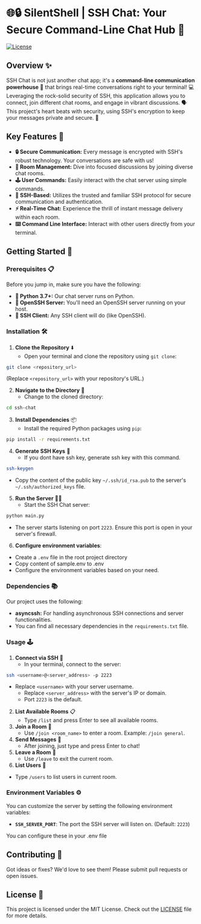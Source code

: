 # 🌐🔒 SilentShell | SSH Chat: Your Secure Command-Line Chat Hub 💬

[![License](https://img.shields.io/badge/License-MIT-blue.svg)](https://opensource.org/licenses/MIT)

## Overview ✨

SSH Chat is not just another chat app; it's a **command-line communication powerhouse** 💪 that brings real-time conversations right to your terminal! 💻 Leveraging the rock-solid security of SSH, this application allows you to connect, join different chat rooms, and engage in vibrant discussions. 🗣️ This project's heart beats with security, using SSH's encryption to keep your messages private and secure. 🔐

## Key Features 🎉

*   **🔒 Secure Communication:** Every message is encrypted with SSH's robust technology. Your conversations are safe with us!
*   **🚪 Room Management:** Dive into focused discussions by joining diverse chat rooms.
*   **🕹️ User Commands:** Easily interact with the chat server using simple commands.
*   **🔑 SSH-Based:** Utilizes the trusted and familiar SSH protocol for secure communication and authentication.
*   **⚡ Real-Time Chat:** Experience the thrill of instant message delivery within each room.
*   **⌨️ Command Line Interface:**  Interact with other users directly from your terminal.

## Getting Started 🚀

### Prerequisites 📋

Before you jump in, make sure you have the following:

*   **🐍 Python 3.7+:** Our chat server runs on Python.
*   **🔐 OpenSSH Server:** You'll need an OpenSSH server running on your host.
*   **📱 SSH Client:**  Any SSH client will do (like OpenSSH).

### Installation 🛠️

1.  **Clone the Repository** ⬇️
    -   Open your terminal and clone the repository using `git clone`:


```bash
git clone <repository_url>
```

(Replace `<repository_url>` with your repository's URL.)

2.  **Navigate to the Directory** 📂
    -   Change to the cloned directory:


```bash
cd ssh-chat
```

3.  **Install Dependencies** 📦
    -   Install the required Python packages using `pip`:

```bash
pip install -r requirements.txt
```

4. **Generate SSH Keys** 🔑
    - If you dont have ssh key, generate ssh key with this command.

```bash
ssh-keygen
```

- Copy the content of the public key `~/.ssh/id_rsa.pub` to the server's `~/.ssh/authorized_keys` file.

5.  **Run the Server** 🏃‍♂️
    -   Start the SSH Chat server:

```bash
python main.py
```

-   The server starts listening on port `2223`. Ensure this port is open in your server's firewall.

6. **Configure environment variables**:
- Create a `.env` file in the root project directory
- Copy content of sample.env to .env
- Configure the environment variables based on your need.

### Dependencies 📚

Our project uses the following:

*   **asyncssh:** For handling asynchronous SSH connections and server functionalities.
* You can find all necessary dependencies in the `requirements.txt` file.

### Usage 🕹️

1.  **Connect via SSH** 🔗
    -   In your terminal, connect to the server:


```bash
ssh <username>@<server_address> -p 2223
```

-   Replace `<username>` with your server username.
    -   Replace `<server_address>` with the server's IP or domain.
    -   Port `2223` is the default.

2.  **List Available Rooms** 📋
    -   Type `/list` and press Enter to see all available rooms.
3.  **Join a Room** 🚪
    -   Use `/join <room_name>` to enter a room. Example: `/join general`.
4.  **Send Messages** 💬
    -   After joining, just type and press Enter to chat!
5.  **Leave a Room** 🚶
    -   Use `/leave` to exit the current room.
6.  **List Users** 👥
- Type `/users` to list users in current room.

### Environment Variables ⚙️

You can customize the server by setting the following environment variables:

*   **`SSH_SERVER_PORT`**:  The port the SSH server will listen on. (Default: `2223`)
  
  You can configure these in your .env file

## Contributing 🤝

Got ideas or fixes? We'd love to see them! Please submit pull requests or open issues.

## License 📄

This project is licensed under the MIT License. Check out the [LICENSE](LICENSE) file for more details.
